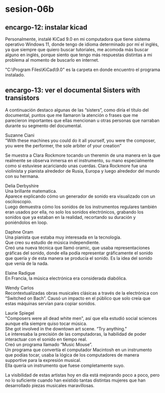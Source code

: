 # sesion-06b

## encargo-12: instalar kicad
Personalmente, instalé KiCad 9.0 en mi computadora que tiene sistema operativo Windows 11, donde tengo de idioma determinado por mí el inglés, ya que siempre que quiero buscar tutoriales, me acomoda más buscar alguno en inglés, porque siento que tengo más respuestas distintas a mi problema al momento de buscarlo en internet.

"C:\Program Files\KiCad\9.0" es la carpeta en donde encuentro el programa instalado.

## encargo-13: ver el documental Sisters with transistors 
A continuación destaco algunas de las “sisters”, como diría el título del documental, puntos que me llamaron la atención o frases que me parecieron importantes que ellas mencionan u otras personas que narraban durante su segmento del documental.


Suzanne Ciani  
“With these machines you could do it all yourself, you were the composer, you were the performer, the sole arbiter of your creation”


Se muestra a Clara Rockmore tocando un theremin de una manera en la que realmente se observa inmersa en el instrumento, su mano especialmente como si estuviese acariciando unas cuerdas.
Clara Rockmore fue una violinista y pianista alrededor de Rusia, Europa y luego alrededor del mundo con su hermana.


Delia Derbyshire  
Una brillante matematica.  
Aparece explicando cómo un generador de sonido era visualizado con un osciloscopio.  
Luego demuestra cómo los sonidos de los instrumentos regulares también eran usados por ella, no solo los sonidos electrónicos, grabando los sonidos que ya estaban en la realidad, recortando su duración y poniéndolos en loop.


Daphne Oram  
Una pianista que estaba muy interesada en la tecnología.  
Que creo su estudio de música independiente.  
Creó una nueva técnica que llamó oramic, que usaba representaciones gráficas del sonido, donde ella podía representar gráficamente el sonido que quería y de esta manera se producía el sonido. Es la idea del sonido que venía de la nada.


Elaine Radigue  
En Francia, la música electrónica era considerada diabólica.


Wendy Carlos  
Recontextualizadas obras musicales clásicas a través de la electrónica con “Switched on Bach”.
Causó un impacto en el público que solo creía que estas máquinas servían para copiar sonidos.


Laurie Spiegel  
"Composers were all dead white men", así que ella estudió social sciences aunque ella siempre quiso tocar música.  
She got involved in the downtown art scene. “Try anything."  
Le interesaba la precisión de las computadoras, la habilidad de poder interactuar con el sonido en tiempo real.  
Creó un programa llamado “Music Mouse”.  
Un programa que convertía el computador Macintosh en un instrumento que podías tocar, usaba la lógica de los computadores de manera supportive para la expresión musical.  
Ella quería un instrumento que fuese completamente suyo. 




La visibilidad de estas artistas hoy en día está mejorando poco a poco, pero no lo suficiente cuando han existido tantas distintas mujeres que han desarrollado piezas musicales maravillosas.


